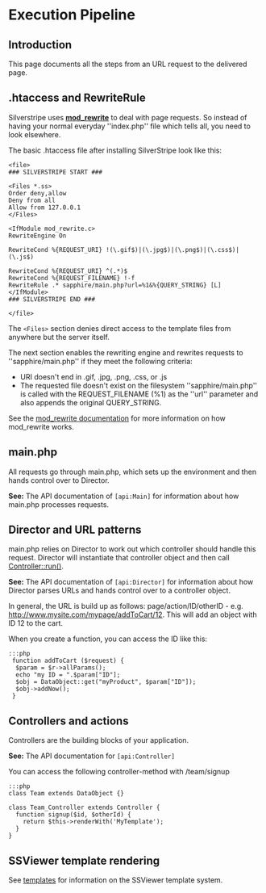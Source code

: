 # Execution Pipeline

## Introduction

This page documents all the steps from an URL request to the delivered page. 

## .htaccess and RewriteRule

Silverstripe uses **[mod_rewrite](http://httpd.apache.org/docs/2.0/mod/mod_rewrite.html)** to deal with page requests.
So instead of having your normal everyday ''index.php'' file which tells all, you need to look elsewhere. 

The basic .htaccess file after installing SilverStripe look like this:

	<file>
	### SILVERSTRIPE START ###

	<Files *.ss>
	Order deny,allow
	Deny from all
	Allow from 127.0.0.1
	</Files>

	<IfModule mod_rewrite.c>
	RewriteEngine On

	RewriteCond %{REQUEST_URI} !(\.gif$)|(\.jpg$)|(\.png$)|(\.css$)|(\.js$)

	RewriteCond %{REQUEST_URI} ^(.*)$
	RewriteCond %{REQUEST_FILENAME} !-f
	RewriteRule .* sapphire/main.php?url=%1&%{QUERY_STRING} [L]
	</IfModule>
	### SILVERSTRIPE END ###

	</file>
	
The `<Files>` section denies direct access to the template files from anywhere but the server itself.

The next section enables the rewriting engine and rewrites requests to ''sapphire/main.php'' if they meet the following
criteria:

*  URI doesn't end in .gif, .jpg, .png, .css, or .js
*  The requested file doesn't exist on the filesystem
''sapphire/main.php'' is called with the REQUEST_FILENAME (%1) as the ''url'' parameter and also appends the original
QUERY_STRING.

See the [mod_rewrite documentation](http://httpd.apache.org/docs/2.0/mod/mod_rewrite.html) for more information on how
mod_rewrite works.


## main.php

All requests go through main.php, which sets up the environment and then hands control over to Director. 

**See:** The API documentation of `[api:Main]` for information about how main.php processes requests.
## Director and URL patterns

main.php relies on Director to work out which controller should handle this request.  Director will instantiate that
controller object and then call
[Controller::run()](http://api.silverstripe.org/trunk/sapphire/control/Controller.html#run).

**See:** The API documentation of `[api:Director]` for information about how Director parses URLs and hands control over to a controller object.

In general, the URL is build up as follows: page/action/ID/otherID - e.g. http://www.mysite.com/mypage/addToCart/12. 
This will add an object with ID 12 to the cart.

When you create a function, you can access the ID like this:

	:::php
	 function addToCart ($request) {
	  $param = $r->allParams();
	  echo "my ID = ".$param["ID"];
	  $obj = DataObject::get("myProduct", $param["ID"]);
	  $obj->addNow();
	 }




## Controllers and actions

Controllers are the building blocks of your application.

**See:** The API documentation for `[api:Controller]`

You can access the following controller-method with /team/signup

	:::php
	class Team extends DataObject {}
	
	class Team_Controller extends Controller {
	  function signup($id, $otherId) {
	    return $this->renderWith('MyTemplate');
	  }
	}


## SSViewer template rendering

See [templates](/topics/templates) for information on the SSViewer template system.
